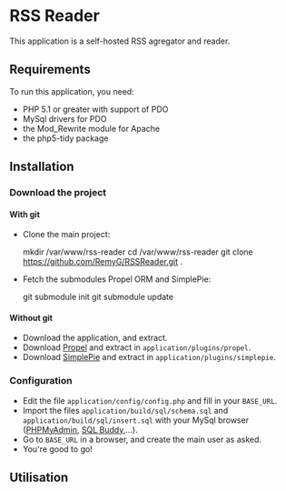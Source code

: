 # RSS Reader

This application is a self-hosted RSS agregator and reader.

## Requirements

To run this application, you need:

* PHP 5.1 or greater with support of PDO
* MySql drivers for PDO
* the Mod_Rewrite module for Apache
* the php5-tidy package

## Installation

### Download the project

#### With git

* Clone the main project:

    mkdir /var/www/rss-reader
    cd /var/www/rss-reader
    git clone https://github.com/RemyG/RSSReader.git .

* Fetch the submodules Propel ORM and SimplePie:

    git submodule init
    git submodule update

#### Without git

* Download the application, and extract.
* Download [Propel](http://propelorm.org/download.html) and extract in `application/plugins/propel`.
* Download [SimplePie](http://simplepie.org/downloads/) and extract in `application/plugins/simplepie`.

### Configuration

* Edit the file `application/config/config.php` and fill in your `BASE_URL`.
* Import the files `application/build/sql/schema.sql` and `application/build/sql/insert.sql` with your MySql browser ([PHPMyAdmin](http://www.phpmyadmin.net), [SQL Buddy](http://sqlbuddy.com/),...).
* Go to `BASE_URL` in a browser, and create the main user as asked.
* You're good to go!

## Utilisation


